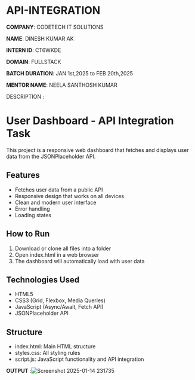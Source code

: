 # API-INTEGRATION

**COMPANY**: CODETECH IT SOLUTIONS

**NAME**:  DINESH KUMAR AK

**INTERN ID**:  CT6WKDE

**DOMAIN**: FULLSTACK 

**BATCH DURATION**: JAN 1st,2025 to FEB 20th,2025

**MENTOR NAME**:  NEELA SANTHOSH KUMAR

DESCRIPTION :

# User Dashboard - API Integration Task

This project is a responsive web dashboard that fetches and displays user data from the JSONPlaceholder API.

## Features
- Fetches user data from a public API
- Responsive design that works on all devices
- Clean and modern user interface
- Error handling
- Loading states

## How to Run
1. Download or clone all files into a folder
2. Open index.html in a web browser
3. The dashboard will automatically load with user data

## Technologies Used
- HTML5
- CSS3 (Grid, Flexbox, Media Queries)
- JavaScript (Async/Await, Fetch API)
- JSONPlaceholder API

## Structure
- index.html: Main HTML structure
- styles.css: All styling rules
- script.js: JavaScript functionality and API integration

  
 **OUTPUT** :![Screenshot 2025-01-14 231735](https://github.com/user-attachments/assets/0c1cc376-a3d7-4d56-a32c-c15348a05157)

